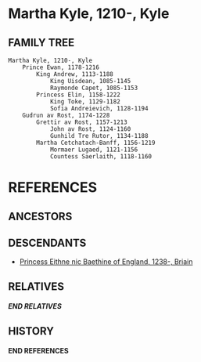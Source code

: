 # Martha Kyle, 1210-, Kyle

## FAMILY TREE
```
Martha Kyle, 1210-, Kyle
    Prince Ewan, 1178-1216
        King Andrew, 1113-1188
            King Uisdean, 1085-1145
            Raymonde Capet, 1085-1153
        Princess Elin, 1158-1222
            King Toke, 1129-1182
            Sofia Andreievich, 1128-1194
    Gudrun av Rost, 1174-1228
        Grettir av Rost, 1157-1213
            John av Rost, 1124-1160
            Gunhild Tre Rutor, 1134-1188
        Martha Cetchatach-Banff, 1156-1219
            Mormaer Lugaed, 1121-1156   
            Countess Saerlaith, 1118-1160
```


# REFERENCES

## ANCESTORS

## DESCENDANTS
* [Princess Eithne nic Baethine of England, 1238-, Briain](eithne_nic_baethine_1238.md)

## RELATIVES

##### END RELATIVES 
## HISTORY

#### END REFERENCES
